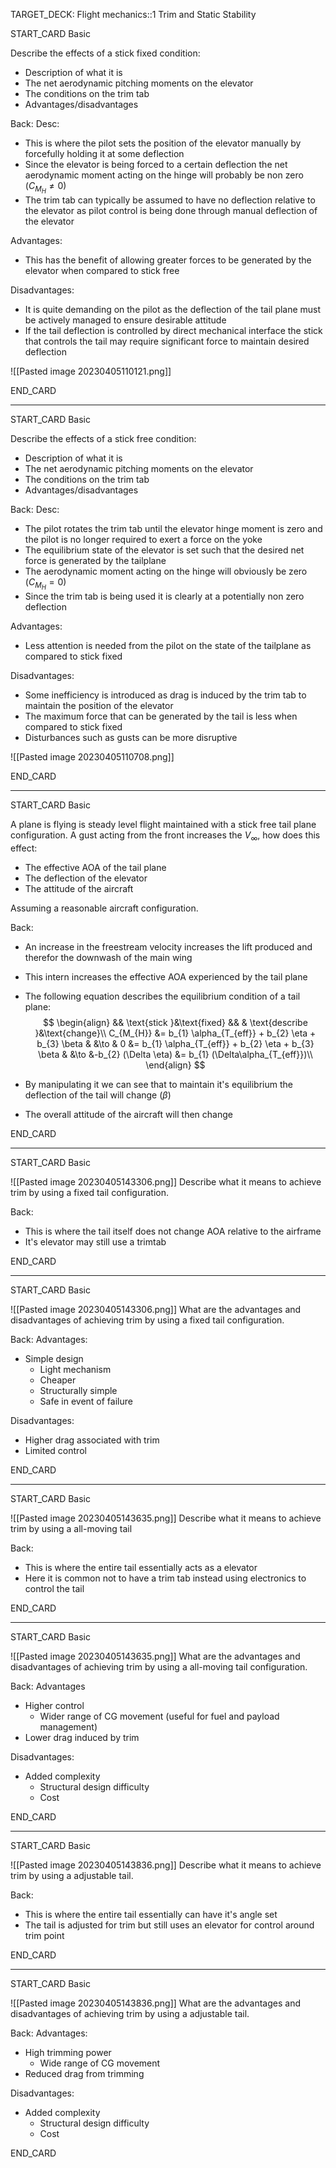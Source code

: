 TARGET_DECK: Flight mechanics::1 Trim and Static Stability



START_CARD
Basic

Describe the effects of a stick fixed condition:
- Description of what it is
- The net aerodynamic pitching moments on the elevator
- The conditions on the trim tab
- Advantages/disadvantages

Back: 
Desc:
- This is where the pilot sets the position of the elevator manually by forcefully holding it at some deflection
- Since the elevator is being forced to a certain deflection the net aerodynamic moment acting on the hinge will probably be non zero ($C_{M_{H}}\neq0$)
- The trim tab can typically be assumed to have no deflection relative to the elevator as pilot control is being done through manual deflection of the elevator

Advantages:
- This has the benefit of allowing greater forces to be generated by the elevator when compared to stick free

Disadvantages:
- It is quite demanding on the pilot as the deflection of the tail plane must be actively managed to ensure desirable attitude
- If the tail deflection is controlled by direct mechanical interface the stick that controls the tail may require significant force to maintain desired deflection

![[Pasted image 20230405110121.png]]
<!--ID: 1680694729068-->
END_CARD


--------

START_CARD
Basic

Describe the effects of a stick free condition:
- Description of what it is
- The net aerodynamic pitching moments on the elevator
- The conditions on the trim tab
- Advantages/disadvantages



Back: 
Desc:
- The pilot rotates the trim tab until the elevator hinge moment is zero and the pilot is no longer required to exert a force on the yoke
- The equilibrium state of the elevator is set such that the desired net force is generated by the tailplane
- The aerodynamic moment acting on the hinge will obviously be zero ($C_{M_{H}}=0$)
- Since the trim tab is being used it is clearly at a potentially non zero deflection

Advantages:
- Less attention is needed from the pilot on the state of the tailplane as compared to stick fixed

Disadvantages:
- Some inefficiency is introduced as drag is induced by the trim tab to maintain the position of the elevator
- The maximum force that can be generated by the tail is less when compared to stick fixed
- Disturbances such as gusts can be more disruptive

![[Pasted image 20230405110708.png]]
<!--ID: 1680694729080-->
END_CARD



--------

START_CARD
Basic

A plane is flying is steady level flight maintained with a stick free tail plane configuration. A gust acting from the front increases the $V_{\infty}$, how does this effect:
- The effective AOA of the tail plane
- The deflection of the elevator
- The attitude of the aircraft

Assuming a reasonable aircraft configuration.

Back: 
- An increase in the freestream velocity increases the lift produced and therefor the downwash of the main wing
- This intern increases the effective AOA experienced by the tail plane

- The following equation describes the equilibrium condition of a tail plane:
$$ \begin{align}
&& \text{stick }&\text{fixed} && & \text{describe }&\text{change}\\
C_{M_{H}} &= b_{1} \alpha_{T_{eff}} + b_{2} \eta + b_{3} \beta & &\to & 0 &= b_{1} \alpha_{T_{eff}} + b_{2} \eta + b_{3} \beta & &\to &-b_{2} (\Delta \eta) &= b_{1} (\Delta\alpha_{T_{eff}})\\ 
\end{align} $$
- By manipulating it we can see that to maintain it's equilibrium the deflection of the tail will change ($\beta$) 

- The overall attitude of the aircraft will then change 
<!--ID: 1680694729093-->
END_CARD



--------

START_CARD
Basic

![[Pasted image 20230405143306.png]]
Describe what it means to achieve trim by using a fixed tail configuration.

Back: 
- This is where the tail itself does not change AOA relative to the airframe
- It's elevator may still use a trimtab


END_CARD

--------

START_CARD
Basic

![[Pasted image 20230405143306.png]]
What are the advantages and disadvantages of achieving trim by using a fixed tail configuration.

Back: 
Advantages:
- Simple design
	- Light mechanism
	- Cheaper
	- Structurally simple
	- Safe in event of failure

Disadvantages:
- Higher drag associated with trim
- Limited control


END_CARD


--------

START_CARD
Basic

![[Pasted image 20230405143635.png]]
Describe what it means to achieve trim by using a all-moving tail

Back: 
- This is where the entire tail essentially acts as a elevator
- Here it is common not to have a trim tab instead using electronics to control the tail

END_CARD


--------

START_CARD
Basic

![[Pasted image 20230405143635.png]]
What are the advantages and disadvantages of achieving trim by using a all-moving tail configuration.

Back: 
Advantages
- Higher control
	- Wider range of CG movement (useful for fuel and payload management)
- Lower drag induced by trim

Disadvantages:
- Added complexity
	- Structural design difficulty
	- Cost


END_CARD


--------

START_CARD
Basic

![[Pasted image 20230405143836.png]]
Describe what it means to achieve trim by using a adjustable tail.

Back: 
- This is where the entire tail essentially can have it's angle set
- The tail is adjusted for trim but still uses an elevator for control around trim point

END_CARD

--------

START_CARD
Basic

![[Pasted image 20230405143836.png]]
What are the advantages and disadvantages of achieving trim by using a adjustable tail.

Back: 
Advantages:
- High trimming power
	- Wide range of CG movement
- Reduced drag from trimming

Disadvantages:
- Added complexity
	- Structural design difficulty
	- Cost


END_CARD




